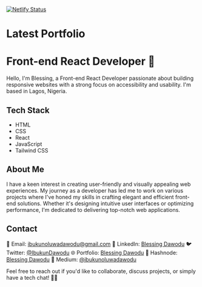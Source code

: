 [![Netlify Status](https://api.netlify.com/api/v1/badges/c7e15534-e366-4227-b6d8-1a409909914c/deploy-status)](https://app.netlify.com/sites/lastest-portfolio/deploys)

# Latest Portfolio
# Front-end React Developer 👋

Hello, I'm Blessing, a Front-end React Developer passionate about building responsive websites with a strong focus on accessibility and usability. I'm based in Lagos, Nigeria.

## Tech Stack

- HTML
- CSS
- React
- JavaScript
- Tailwind CSS

## About Me

I have a keen interest in creating user-friendly and visually appealing web experiences. My journey as a developer has led me to work on various projects where I've honed my skills in crafting elegant and efficient front-end solutions. Whether it's designing intuitive user interfaces or optimizing performance, I'm dedicated to delivering top-notch web applications.

## Contact

📧 Email: [ibukunoluwadawodu@gmail.com](mailto:ibukunoluwadawodu@gmail.com)
💼 LinkedIn: [Blessing Dawodu](https://www.linkedin.com/in/blessing-dawodu-75bb9619b/)
🐦 Twitter: [@IbukunDawodu](https://twitter.com/IbukunDawodu?t=2DRjGKM3QlV61EpdK0-ayA&s=08)
🌐 Portfolio: [Blessing Dawodu](https://github.com/DammyD/latest-portfolio)
📝 Hashnode: [Blessing Dawodu](https://dammyd.hashnode.dev/)
📝 Medium: [@ibukunoluwadawodu](https://medium.com/@ibukunoluwadawodu)

Feel free to reach out if you'd like to collaborate, discuss projects, or simply have a tech chat! 👩‍💻


